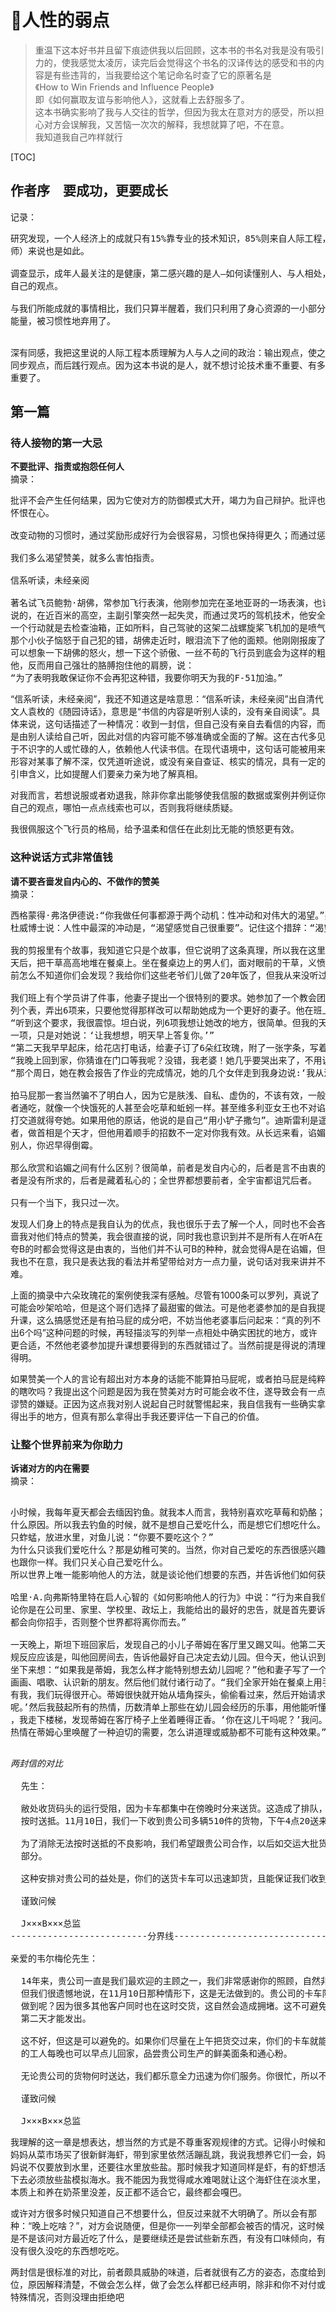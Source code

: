 # 🙊人性的弱点

>重温下这本好书并且留下痕迹供我以后回顾，这本书的书名对我是没有吸引力的，使我感觉太凌厉，读完后会觉得这个书名的汉译传达的感受和书的内容是有些违背的，当我要给这个笔记命名时查了它的原著名是<br>《How to Win Friends and Influence People》<br>即《如何赢取友谊与影响他人》，这就看上去舒服多了。<br>
>这本书确实影响了我与人交往的哲学，但因为我太在意对方的感受，所以担心对方会误解我，又苦恼一次次的解释，我想就算了吧，不在意。<br>我知道我自己咋样就行

[TOC]
## 作者序　要成功，更要成长
记录：<br>

<pre>
研究发现，一个人经济上的成就只有15%靠专业的技术知识，85%则来自人际工程，也就是人格和领导能力，即使技术工种（比如工程
师）来说也是如此。

调查显示，成年人最关注的是健康，第二感兴趣的是人—如何读懂别人、与人相处，如何让大家喜欢自己，如何让别人不再偏执，同意
自己的观点。

与我们所能成就的事情相比，我们只算半醒着，我们只利用了身心资源的一小部分。说白了，每个人的生活都被限制住了，他还有很多
能量，被习惯性地弃用了。
</pre>
<br>
深有同感，我把这里说的人际工程本质理解为人与人之间的政治：输出观点，使之同步观点，而后践行观点。因为这本书说的是人，就不想讨论技术重不重要、有多重要了。

## 第一篇　

### 待人接物的第一大忌
__不要批评、指责或抱怨任何人__<br>
摘录：<br>

<pre>
批评不会产生任何结果，因为它使对方的防御模式大开，竭力为自己辩护。批评也是危险的，它会伤害人的自尊和自我价值感，让人
怀恨在心。

改变动物的习惯时，通过奖励形成好行为会很容易，习惯也保持得更久；而通过惩罚消除坏行为时，消退速度却慢得多。

我们多么渴望赞美，就多么害怕指责。

信系听读，未经亲阅

著名试飞员鲍勃·胡佛，常参加飞行表演，他刚参加完在圣地亚哥的一场表演，也许正赶往洛杉矶的家里。就像《飞行事宜》杂志所
说的，在近百米的高空，主副引擎突然一起失灵，而通过灵巧的驾机技术，他安全落地了。飞机摔坏了，但人没事。胡佛迫降后第
一个行动就是去检查油箱，正如所料，自己驾驶的这架二战螺旋桨飞机加的是喷气机燃料而不是汽油。回到机场，他要求见加油工。
那个小伙子恼怒于自己犯的错，胡佛走近时，眼泪流下了他的面颊。他刚刚报废了一架天价飞机，甚至差点儿夺取了三条人命。你
可以想象一下胡佛的怒火，想一下这个骄傲、一丝不苟的飞行员到底会为这样的粗心大意放出什么样的毒舌去狠骂。但他没有批评
他，反而用自己强壮的胳膊抱住他的肩膀，说：
“为了表明我敢保证你不会再犯这种错，我要你明天为我的F-51加油。”
</pre>
“信系听读，未经亲阅”，我还不知道这是啥意思：“信系听读，未经亲阅”出自清代文人袁枚的《随园诗话》，意思是“书信的内容是听别人读的，没有亲自阅读”。具体来说，这句话描述了一种情况：收到一封信，但自己没有亲自去看信的内容，而是由别人读给自己听，因此对信的内容可能不够准确或全面的了解。这在古代多见于不识字的人或忙碌的人，依赖他人代读书信。在现代语境中，这句话可能被用来形容对某事了解不深，仅凭道听途说，或没有亲自查证、核实的情况，具有一定的引申含义，比如提醒人们要亲力亲为地了解真相。

对我而言，若想说服或者劝退我，除非你拿出能够使我信服的数据或案例并例证你自己的观点，哪怕一点点线索也可以，否则我将继续质疑。

我很佩服这个飞行员的格局，给予温柔和信任在此刻比无能的愤怒更有效。


### 这种说话方式非常值钱
__请不要吝啬发自内心的、不做作的赞美__<br>
摘录：<br>

<pre>
西格蒙得·弗洛伊德说:“你我做任何事都源于两个动机：性冲动和对伟大的渴望。”美国最著名的哲学家约翰·杜威的措辞略有不同，
杜威博士说：人性中最深的冲动是，“渴望感觉自己很重要”。记住这个措辞：“渴望感觉自己这件事很重要”

我的剪报里有个故事，我知道它只是个故事，但它说明了这条真理，所以我在这里说一下。这个蠢蠢的故事里说：一个农妇累了一
天后，把干草高高地堆在餐桌上。坐在餐桌边上的男人们，面对眼前的干草，义愤填膺地质疑她是不是疯了。她回答说：“啊，我以
前怎么不知道你们会发现？我给你们这些老爷们儿做了20年饭了，但我从来没听过一句话，让我知道你们不是在吃草。”

我们班上有个学员讲了件事，他妻子提出一个很特别的要求。她参加了一个教会团体，和女伴们一起上自我提升课。她让丈夫帮自己
列个表，弄出6项来，只要他觉得那样改可以帮助她成为一个更好的妻子。他在班上说：
“听到这个要求，我很震惊。坦白说，列6项我想让她改的地方，很简单。但我的天哪，她本来可以列一千条让我改的。我没有列任何
一项，只是对她说：‘让我想想，明天早上答复你。’”
“第二天我早早起床，给花店打电话，给妻子订了6朵红玫瑰，附了一张字条，写着:‘我想不出让你改的6个地方，我爱你现在的样子。’”
“我晚上回到家，你猜谁在门口等我呢？没错，我老婆！她几乎要哭出来了，不用说，我非常高兴自己没有按她要求的那样批评她。”
“那个周日，她在教会报告了作业的完成情况，她的几个女伴走到我身边说:‘我从没听说过更体贴的事了。’当时我顿悟欣赏的力量。”

拍马屁那一套当然骗不了明白人，因为它是肤浅、自私、虚伪的，不该有效，一般也没效。没错，的确有饥渴的人，只要是赞美，来
者通吃，就像一个快饿死的人甚至会吃草和蚯蚓一样。甚至维多利亚女王也不对谄媚免疫。首相大人本杰明·迪斯累里坦白说，和女王
打交道就得夸她。如果用他的原话，他说的是自己“用小铲子撒匀”。迪斯雷利是遥远的不列颠帝国历史上最干练、最机敏灵巧的管理
者，做首相是个天才，但他用着顺手的招数不一定对你我有效。从长远来看，谄媚是弊大于利的。谄媚就是装，就像假币，如果付给
别人，你迟早得倒霉。

那么欣赏和谄媚之间有什么区别？很简单，前者是发自内心的，后者是言不由衷的；前者从心里面流出来，后者从牙缝里吹出来；前
者是没有所求的，后者是藏着私心的；全世界都想要前者，全宇宙都诅咒后者。

只有一个当下，我只过一次。
</pre>
发现人们身上的特点是我自认为的优点，我也很乐于去了解一个人，同时也不会吝啬我对他们特点的赞美，我会很直接的说，同时我也意识到并不是所有人在听A在夸B的时都会觉得这是由衷的，当他们并不认可B的种种，就会觉得A是在谄媚，但我也不在意，我只是表达我的看法并希望带给对方一点力量，说句话对我来讲并不难。

上面的摘录中六朵玫瑰花的案例使我深有感触。尽管有1000条可以罗列，真说了可能会吵架哈哈，但是这个哥们选择了最甜蜜的做法。可是他老婆参加的是自我提升课，这么搞感觉还是有拍马屁的成分吧，不妨当他老婆事后问起来：“真的列不出6个吗”这种问题的时候，再轻描淡写的列举一点相处中确实困扰的地方，或许更合适，不然他老婆参加提升课想要得到的东西就错过了。当然前提是得说的清理得明。

如果赞美一个人的言论有超出对方本身的话能不能算拍马屁呢，或者拍马屁是纯粹的瞎吹吗？我提出这个问题是因为我在赞美对方时可能会收不住，遂导致会有一点谬赞的嫌疑。正因为这点我对别人说起自己时就警惕起来，我自信我有一些确实拿得出手的地方，但真有那么拿得出手我还要评估一下自己的价值。


### 让整个世界前来为你助力
__诉诸对方的内在需要__<br>
摘录：<br>

<pre>

小时候，我每年夏天都会去缅因钓鱼。就我本人而言，我特别喜欢吃草莓和奶酪；但我发现，鱼儿不喜欢，反而爱吃蚯蚓，不知道
什么原因。所以我去钓鱼的时候，就不是想自己爱吃什么，而是想它们想吃什么。我不用草莓或奶酪做饵，而是钩上一条蚯蚓或一
只蚱蜢，放进水里，对鱼儿说：“你要不要吃这个？”
为什么只谈我们爱吃什么？那是幼稚可笑的。当然，你对自己爱吃的东西很感兴趣，永远都感兴趣，但别人没兴趣。其他所有的人
也跟你一样。我们只关心自己爱吃什么。
所以世界上唯一能影响他人的方法，就是谈论他们想要的东西，并告诉他们如何获得。

哈里·A.向弗斯特里特在启人心智的《如何影响他人的行为》中说：“行为来自我们深深的渴望，所以对于想要增加说服力的人，无
论你是在公司里、家里、学校里、政坛上，我能给出的最好的忠告，就是首先要诉诸对方的内在需要。若能做到这一点，整个世界
都会向你招手，否则整个世界都将离你而去。”

一天晚上，斯坦下班回家后，发现自己的小儿子蒂姆在客厅里又踢又叫。他第二天要上幼儿园了，他不想去，正在抗议。斯坦的常
规反应应该是，叫他回房间去，告诉他最好自己决定去幼儿园。但今天，他认识到那么说根本没用，蒂姆上了学也不会开心。斯坦
坐下来想：“如果我是蒂姆，我怎么样才能特别想去幼儿园呢？”他和妻子写了一个清单，列了蒂姆喜欢做的所有乐事，比如用手指
画画、唱歌、认识新的朋友。然后他们就付诸行动了。“我们全家开始在餐桌上用手指画画，我妻子、李尔、我另一个儿子鲍勃，还
有我，我们玩得很开心。蒂姆很快就开始从墙角探头，偷偷看过来，然后开始请求加入。‘啊，不行，你还没在幼儿园学会怎么画
呢。’然后我鼓起所有的热情，历数清单上那些在幼儿园会经历的乐事，用他能听懂的语言。第二天一大早，我觉得自己起得最早了
，我走下楼梯，发现蒂姆在客厅椅子上坐着睡得正香。‘你在这儿干吗呢？’我问。‘我正等着去上学，我不想迟到。’我们全家的
热情在蒂姆心里唤醒了一种迫切的需要，怎么讲道理或威胁都不可能有这种效果。”

</pre>

<pre>
<i>两封信的对比</i>

  先生：

  敝处收货码头的运行受阻，因为卡车都集中在傍晚时分来送货。这造成了排队，我们的人员加班加点仍会延误外发，所以偶尔无法
  按时送抵。11月10日，我们一下收到贵公司多辆510件的货物，下午4点20送来的。

  为了消除无法按时送抵的不良影响，我们希望跟贵公司合作，以后如交运大批货物，是否可尽量提早送来敝处，比如上午先送来一
  部分。 

  这种安排对贵公司的益处是，你们的送货卡车可以迅速卸货，且能保证我们收到你们的货后当天就能发出。

  谨致问候

  J×××B×××总监
--------------------------分界线-------------------------------

亲爱的韦尔梅伦先生：

  14年来，贵公司一直是我们最欢迎的主顾之一，我们非常感谢你的照顾，自然非常愿意为贵公司提供理所应当的、快速有效的服务。
  但我们很遗憾地说，在11月10日那种情形下，这是无法做到的。贵公司的卡车队在将近傍晚一下子交来一大批货。为什么我们很难
  做到呢？因为很多其他客户同时也在这时交货，这自然会造成拥堵。这不可避免地使贵公司的货车堵在码头，还使你们的货要等到
  第二天才能发出。

  这不好，但这是可以避免的。如果你们尽量在上午把货交过来，你们的卡车就能迅速流动，你们交运的货也可以立刻处理了，敝处
  的工人每晚也可以早点儿回家，品尝贵公司生产的鲜美面条和通心粉。

  无论贵公司的货物何时送达，我们都乐意全力迅速为你们服务。你很忙，所以不必费神回信。

  谨致问候

  J×××B×××总监
</pre>
我理解的这一章是想表达，想当然的方式是不尊重客观规律的方式。记得小时候和妈妈从菜市场买了很新鲜海虾，带到家里依然活蹦乱跳，我说我想养它们一会，妈妈说不仅要放到水里，还要往水里放些盐。那时候我才知道同样是虾，有的虾想活下去必须放些盐模拟海水。我不能因为我觉得咸水难喝就让这个海虾住在淡水里，本质上和养在奶茶里没差，反正都不适合它，最终都会嘎巴。

或许对方很多时候只知道自己不想要什么，但反过来就不大明确了。所以会有那种：“晚上吃啥？”，对方会说随便，但是你一一列举全部都会被否的情况，这时候是不是该问对方最近吃了什么，是要继续还是尝试些新东西，有没有口味倾向，有没有很久没吃的东西想吃吃。

两封信是很标准的对比，前者颇具威胁的味道，后者就很有乙方的姿态，态度给到位，原因解释清楚，不做会怎么样，做了会怎么样都已经声明，除非和你不对付或特殊情况，否则没理由拒绝吧











